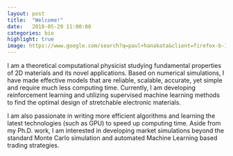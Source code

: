 ```yaml
---
layout: post
title:  "Welcome!"
date:   2018-05-29 11:00:00
categories: bio
highlight: true
image: https://www.google.com/search?q=paul+hanakata&client=firefox-b-1-ab&source=lnms&tbm=isch&sa=X&ved=0ahUKEwiU1_inmqvbAhWHwFkKHZMiBGQQ_AUIDCgD&biw=1243&bih=681#imgrc=P-nSkxDxXyajrM:
---
```

I am a theoretical computational physicist studying fundamental properties of 2D materials and its novel applications. Based on numerical simulations, I have made effective models that are reliable, scalable, accurate, yet simple and require much less computing time. Currently, I am developing reinforcement learning and utilizing supervised machine learning methods to find the optimal design of stretchable electronic materials.

I am also passionate in writing more efficient algorithms and learning the latest technologies (such as GPU) to speed up computing time. Aside from my Ph.D. work, I am interested in developing market simulations beyond the standard Monte Carlo simulation and automated Machine Learning based trading strategies. 
